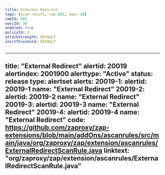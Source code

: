 ```yaml
---
title: External Redirect
tags: [scan-result, cwe-601, wasc-38]
cweId: 601
wascId: 38
enabled: true
policyId: 3
attackStrength: DEFAULT
alertThreshold: DEFAULT
---
```


---
title: "External Redirect"
alertid: 20019
alertindex: 2001900
alerttype: "Active"
status: release
type: alertset
alerts:
   20019-1:
      alertid: 20019-1
      name: "External Redirect"
   20019-2:
      alertid: 20019-2
      name: "External Redirect"
   20019-3:
      alertid: 20019-3
      name: "External Redirect"
   20019-4:
      alertid: 20019-4
      name: "External Redirect"
code: https://github.com/zaproxy/zap-extensions/blob/main/addOns/ascanrules/src/main/java/org/zaproxy/zap/extension/ascanrules/ExternalRedirectScanRule.java
linktext: "org/zaproxy/zap/extension/ascanrules/ExternalRedirectScanRule.java"
---
